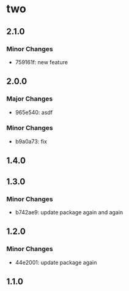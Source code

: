 # two

## 2.1.0

### Minor Changes

- 759161f: new feature

## 2.0.0

### Major Changes

- 965e540: asdf

### Minor Changes

- b9a0a73: fix

## 1.4.0

## 1.3.0

### Minor Changes

- b742ae9: update package again and again

## 1.2.0

### Minor Changes

- 44e2001: update package again

## 1.1.0
